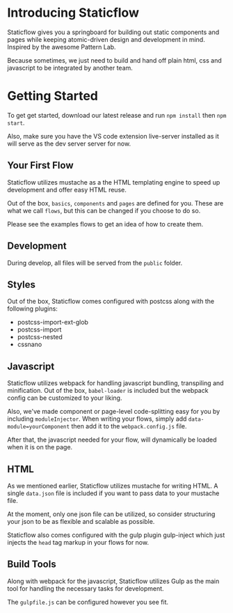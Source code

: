 # Introducing Staticflow

Staticflow gives you a springboard for building out static components and pages while keeping atomic-driven design and development in mind. Inspired by the awesome Pattern Lab.

Because sometimes, we just need to build and hand off plain html, css and javascript to be integrated by another team.

# Getting Started

To get get started, download our latest release and run `npm install` then `npm start`.

Also, make sure you have the VS code extension live-server installed as it will serve as the dev server server for now.

## Your First Flow

Staticflow utilizes mustache as a the HTML templating engine to speed up development and offer easy HTML reuse.

Out of the box, `basics`, `components` and `pages` are defined for you. These are what we call `flows`, but this can be changed if you choose to do so.

Please see the examples flows to get an idea of how to create them.

## Development

During develop, all files will be served from the `public` folder.

## Styles

Out of the box, Staticflow comes configured with postcss along with the following plugins:

- postcss-import-ext-glob
- postcss-import
- postcss-nested
- cssnano

## Javascript

Staticflow utilizes webpack for handling javascript bundling, transpiling and minification. Out of the box, `babel-loader` is included but the webpack config can be customized to your liking.

Also, we've made component or page-level code-splitting easy for you by including `moduleInjector`. When writing your flows, simply add `data-module=yourComponent` then add it to the `webpack.config.js` file.

After that, the javascript needed for your flow, will dynamically be loaded when it is on the page.

## HTML

As we mentioned earlier, Staticflow utilizes mustache for writing HTML. A single `data.json` file is included if you want to pass data to your mustache file.

At the moment, only one json file can be utilized, so consider structuring your json to be as flexible and scalable as possible.

Staticflow also comes configured with the gulp plugin gulp-inject which just injects the `head` tag markup in your flows for now.

## Build Tools

Along with webpack for the javascript, Staticflow utilizes Gulp as the main tool for handling the necessary tasks for development.

The `gulpfile.js` can be configured however you see fit.
